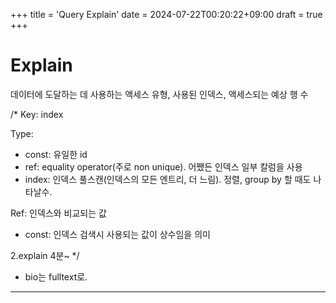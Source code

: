 +++
title = 'Query Explain'
date = 2024-07-22T00:20:22+09:00
draft = true
+++

# Explain
데이터에 도달하는 데 사용하는 액세스 유형, 사용된 인덱스, 액세스되는 예상 행 수

/* 
Key: index

Type: 
- const: 유일한 id
- ref:  equality operator(주로 non unique). 어쨌든 인덱스 일부 칼럼을 사용
- index: 인덱스 풀스캔(인덱스의 모든 엔트리, 더 느림). 정렬, group by  할 때도 나타날수.

Ref: 인덱스와 비교되는 값
- const: 인덱스 검색시 사용되는 값이 상수임을 의미



2.explain 4분~
*/


* bio는 fulltext로.

---
